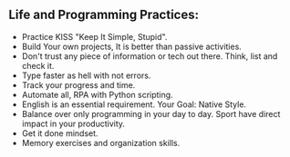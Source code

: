## Life and Programming Practices:
* Practice KISS "Keep It Simple, Stupid".
* Build Your own projects, It is better than passive activities.
* Don't trust any piece of information or tech out there. Think, list and check it.
* Type faster as hell with not errors.
* Track your progress and time.
* Automate all, RPA with Python scripting.
* English is an essential requirement. Your Goal: Native Style.
* Balance over only programming in your day to day. Sport have direct impact in your productivity.
* Get it done mindset.
* Memory exercises and organization skills.

